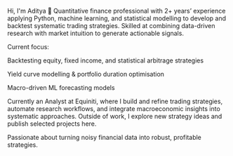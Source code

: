 Hi, I'm Aditya 👋
Quantitative finance professional with 2+ years’ experience applying Python, machine learning, and statistical modelling to develop and backtest systematic trading strategies. Skilled at combining data-driven research with market intuition to generate actionable signals.

Current focus:

Backtesting equity, fixed income, and statistical arbitrage strategies

Yield curve modelling & portfolio duration optimisation

Macro-driven ML forecasting models

Currently an Analyst at Equiniti, where I build and refine trading strategies, automate research workflows, and integrate macroeconomic insights into systematic approaches. Outside of work, I explore new strategy ideas and publish selected projects here.

Passionate about turning noisy financial data into robust, profitable strategies.
